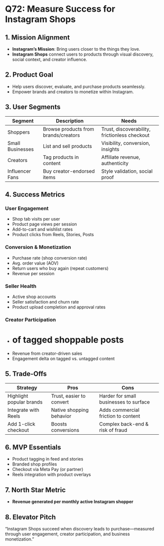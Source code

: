 # Q72: Measure Success for Instagram Shops

## 1. Mission Alignment
- **Instagram’s Mission**: Bring users closer to the things they love.
- **Instagram Shops** connect users to products through visual discovery, social context, and creator influence.

## 2. Product Goal
- Help users discover, evaluate, and purchase products seamlessly.
- Empower brands and creators to monetize within Instagram.

## 3. User Segments

| Segment               | Description                          | Needs                                |
|-----------------------|---------------------------------------|---------------------------------------|
| Shoppers              | Browse products from brands/creators | Trust, discoverability, frictionless checkout |
| Small Businesses      | List and sell products               | Visibility, conversion, insights      |
| Creators              | Tag products in content              | Affiliate revenue, authenticity       |
| Influencer Fans       | Buy creator-endorsed items           | Style validation, social proof        |

## 4. Success Metrics

### User Engagement
- Shop tab visits per user
- Product page views per session
- Add-to-cart and wishlist rates
- Product clicks from Reels, Stories, Posts

### Conversion & Monetization
- Purchase rate (shop conversion rate)
- Avg. order value (AOV)
- Return users who buy again (repeat customers)
- Revenue per session

### Seller Health
- Active shop accounts
- Seller satisfaction and churn rate
- Product upload completion and approval rates

### Creator Participation
- # of tagged shoppable posts
- Revenue from creator-driven sales
- Engagement delta on tagged vs. untagged content

## 5. Trade-Offs

| Strategy                       | Pros                                | Cons                                 |
|--------------------------------|-------------------------------------|--------------------------------------|
| Highlight popular brands       | Trust, easier to convert            | Harder for small businesses to surface |
| Integrate with Reels           | Native shopping behavior            | Adds commercial friction to content |
| Add 1-click checkout           | Boosts conversions                  | Complex back-end & risk of fraud     |

## 6. MVP Essentials
- Product tagging in feed and stories
- Branded shop profiles
- Checkout via Meta Pay (or partner)
- Reels integration with product overlays

## 7. North Star Metric
- **Revenue generated per monthly active Instagram shopper**

## 8. Elevator Pitch
“Instagram Shops succeed when discovery leads to purchase—measured through user engagement, creator participation, and business monetization.”
